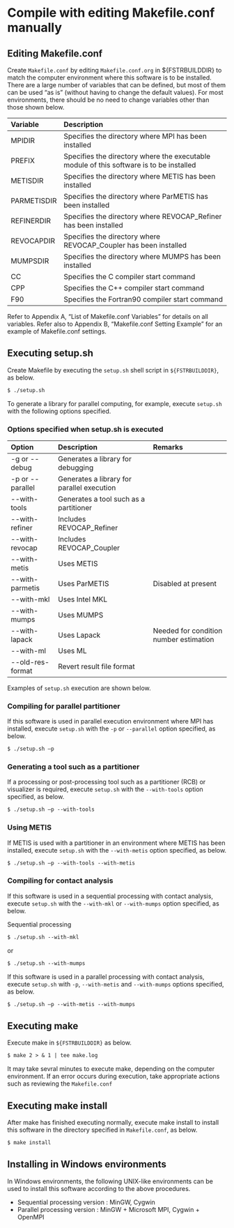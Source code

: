 
# Compile with editing Makefile.conf manually

## Editing Makefile.conf

Create `Makefile.conf` by editing `Makefile.conf.org` in ${FSTRBUILDDIR} to match the computer environment where this software is to be installed. There are a large number of variables that can be defined, but most of them can be used “as is” (without having to change the default values). For most environments, there should be no need to change variables other than those shown below.

| Variable | Description |
|:--|:--|
| MPIDIR | Specifies the directory where MPI has been installed |
| PREFIX | Specifies the directory where the executable module of this software is to be installed |
| METISDIR | Specifies the directory where METIS has been installed |
| PARMETISDIR | Specifies the directory where ParMETIS has been installed |
| REFINERDIR | Specifies the directory where REVOCAP\_Refiner has been installed |
| REVOCAPDIR | Specifies the directory where REVOCAP\_Coupler has been installed |
| MUMPSDIR | Specifies the directory where MUMPS has been installed |
| CC | Specifies the C compiler start command |
| CPP | Specifies the C++ compiler start command |
| F90 | Specifies the Fortran90 compiler start command |

Refer to Appendix A, “List of Makefile.conf Variables” for details on all variables. Refer also to Appendix B, “Makefile.conf Setting Example” for an example of Makefile.conf settings.

## Executing setup.sh

Create Makefile by executing the `setup.sh` shell script in `${FSTRBUILDDIR}`, as below.

```txt
$ ./setup.sh
```

To generate a library for parallel computing, for example, execute `setup.sh` with the following options specified.

### Options specified when setup.sh is executed

| Option | Description | Remarks |
|:--|:--|:--|
| -g or --debug | Generates a library for debugging |  |
| -p or --parallel | Generates a library for parallel execution |  |
| --with-tools | Generates a tool such as a partitioner |  |
| --with-refiner | Includes REVOCAP\_Refiner |  |
| --with-revocap | Includes REVOCAP\_Coupler |  |
| --with-metis | Uses METIS |  |
| --with-parmetis | Uses ParMETIS | Disabled at present |
| --with-mkl | Uses Intel MKL |  |
| --with-mumps | Uses MUMPS |  |
| --with-lapack | Uses Lapack | Needed for condition number estimation |
| --with-ml | Uses ML |  |
| --old-res-format | Revert result file format |  |

Examples of `setup.sh` execution are shown below.

### Compiling for parallel partitioner

If this software is used in parallel execution environment where MPI has installed, execute `setup.sh` with the `-p` or `--parallel` option specified, as below.

```txt
$ ./setup.sh –p
```

### Generating a tool such as a partitioner

If a processing or post-processing tool such as a partitioner (RCB) or visualizer is required, execute `setup.sh` with the `--with-tools` option specified, as below.

```txt
$ ./setup.sh –p --with-tools
```

### Using METIS

If METIS is used with a partitioner in an environment where METIS has been installed, execute `setup.sh` with the `--with-metis` option specified, as below.

```txt
$ ./setup.sh –p --with-tools --with-metis
```

### Compiling for contact analysis

If this software is used in a sequential processing with contact analysis, execute `setup.sh` with the `--with-mkl` or `--with-mumps` option specified, as below.

Sequential processing

```txt
$ ./setup.sh --with-mkl
```

or

```txt
$ ./setup.sh --with-mumps
```

If this software is used in a parallel processing with contact analysis, execute `setup.sh` with `-p`, `--with-metis` and `--with-mumps` options specified, as below.

```txt
$ ./setup.sh –p --with-metis --with-mumps
```

## Executing make

Execute make in `${FSTRBUILDDIR}` as below.

```txt
$ make 2 > & 1 | tee make.log
```

It may take sevral minutes to execute make, depending on the computer environment. If an error occurs during execution, take appropriate actions such as reviewing the `Makefile.conf`

## Executing make install

After make has finished executing normally, execute make install to install this software in the directory specified in `Makefile.conf`, as below.

```txt
$ make install
```

## Installing in Windows environments

In Windows environments, the following UNIX-like environments can be used to install this software according to the above procedures.

- Sequential processing version : MinGW, Cygwin
- Parallel processing version : MinGW + Microsoft MPI, Cygwin + OpenMPI

